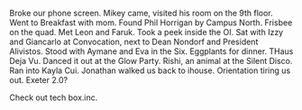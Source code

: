 Broke our phone screen. Mikey came, visited his room on the 9th floor. Went to Breakfast with mom. Found Phil Horrigan by Campus North. Frisbee on the quad. Met Leon and Faruk. Took a peek inside the OI. Sat with Izzy and Giancarlo at Convocation, next to Dean Nondorf and President Alivistos. Stood with Aymane and Eva in the Six. Eggplants for dinner. THaus Deja Vu. Danced it out at the Glow Party. Rishi, an animal at the Silent Disco. Ran into Kayla Cui. Jonathan walked us back to ihouse. Orientation tiring us out. Exeter 2.0?

Check out tech box.inc.
